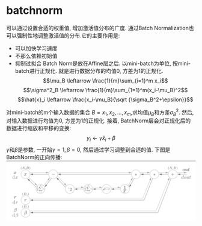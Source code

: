 # batchnorm





可以通过设置合适的权重值, 增加激活值分布的广度. 通过Batch Normalization也可以强制性地调整激活值的分布.它的主要作用是:
- 可以加快学习速度
- 不那么依赖初始值
- 抑制过拟合
Batch Norm是放在Affine层之后. 以mini-batch为单位, 按mini-batch进行正规化. 就是进行数据分布的均值0, 方差为1的正规化.
$$\mu_B \leftarrow \frac{1}{m}\sum_{i=1}^m x_i$$
$$\sigma^2_B \leftarrow \frac{1}{m}\sum_{1=1}^m(x_i-\mu_B)^2$$
$$\hat{x}_i \leftarrow \frac{x_i-\mu_B}{\sqrt {\sigma_B^2+\epsilon}}$$

对mini-batch的m个输入数据的集合 $B={x_1,x_2,...,x_m}$,求均值$\mu_B$和方差$\sigma_B^2$. 然后, 对输入数据进行均值为0, 方差为1的正规化.
接着, BatchNorm层会对正规化后的数据进行缩放和平移的变换:
$$y_i \leftarrow \gamma\hat{x}_i+\beta$$
$\gamma$和$\beta$是参数, 一开始$\gamma=1,\beta=0$, 然后通过学习调整到合适的值.
下图是BatchNorm的正向传播:
![](./deeplearn_batchnorm/2.png)